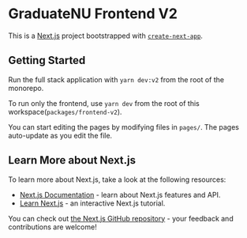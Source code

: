 # GraduateNU Frontend V2

This is a [Next.js](https://nextjs.org/) project bootstrapped with [`create-next-app`](https://github.com/vercel/next.js/tree/canary/packages/create-next-app).

## Getting Started

Run the full stack application with `yarn dev:v2` from the root of the monorepo.

To run only the frontend, use `yarn dev` from the root of this workspace(`packages/frontend-v2`).

You can start editing the pages by modifying files in `pages/`. The pages auto-update as you edit the file.

## Learn More about Next.js

To learn more about Next.js, take a look at the following resources:

- [Next.js Documentation](https://nextjs.org/docs) - learn about Next.js features and API.
- [Learn Next.js](https://nextjs.org/learn) - an interactive Next.js tutorial.

You can check out [the Next.js GitHub repository](https://github.com/vercel/next.js/) - your feedback and contributions are welcome!
